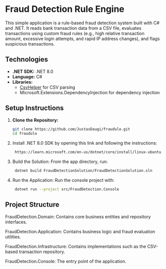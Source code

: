 # Fraud Detection Rule Engine

This simple application is a rule-based fraud detection system built with C# and .NET. It reads bank transaction data from a CSV file, evaluates transactions using custom fraud rules (e.g., high relative transaction amount, excessive login attempts, and rapid IP address changes), and flags suspicious transactions.

## Technologies

- **.NET SDK:** .NET 8.0
- **Language:** C#
- **Libraries:**
  - [CsvHelper](https://github.com/JoshClose/CsvHelper) for CSV parsing
  - Microsoft.Extensions.DependencyInjection for dependency injection

## Setup Instructions

1. **Clone the Repository:**
   ```bash
   git clone https://github.com/JustasDaugi/fraudulo.git
   cd fraudulo

2. Install .NET 8.0 SDK by opening this link and following the instructions:
   ```bash
    https://learn.microsoft.com/en-us/dotnet/core/install/linux-ubuntu-install?tabs=dotnet8&pivots=os-linux-ubuntu-2410

3. Build the Solution: From the app directory, run:
   ```bash
    dotnet build FraudDetectionSolution/FraudDetectionSolution.sln

4. Run the Application: Run the console project with:
   ```bash
    dotnet run --project src/FraudDetection.Console


## Project Structure

FraudDetection.Domain: Contains core business entities and repository interfaces.

FraudDetection.Application: Contains business logic and fraud evaluation utilities.

FraudDetection.Infrastructure: Contains implementations such as the CSV-based transaction repository.

FraudDetection.Console: The entry point of the application.